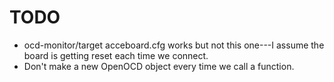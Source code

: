 
# TODO

- ocd-monitor/target acceboard.cfg works but not this one---I assume the board
  is getting reset each time we connect.
- Don't make a new OpenOCD object every time we call a function. 
